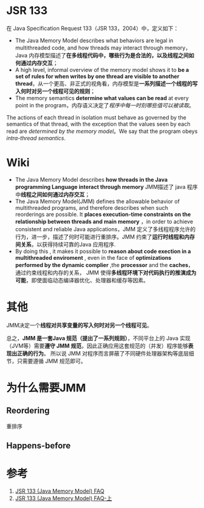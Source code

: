 
# JSR 133
在 Java Specification Request 133（JSR 133，2004）中，定义如下：
- The Java Memory Model describes what behaviors are legal in multithreaded code, and how threads may interact through memory，Java 内存模型描述了**在多线程代码中，哪些行为是合法的，以及线程之间如何通过内存交互**；
- A high level, informal overview of the memory model shows it to **be a set of rules for when writes by one thread are visible to another thread**，从一个更高、非正式的视角看，内存模型是**一系列描述一个线程的写入何时对另一个线程可见的规则**；
- The memory semantics **determine what values can be read** at every point in the program，内存语义决定了*程序中每一时刻哪些值可以被读取*。

The actions of each thread in isolation must behave as governed by the semantics of that thread, with the exception that the values seen by each read are *determined by the memory model*。We say that the program obeys *intra-thread semantics*.

# Wiki
- The Java Memory Model describes **how threads in the Java programming Language interact through memory** JMM描述了 java 程序中**线程之间如何通过内存交互**；
- The Java Memory Model(JMM) defines the allowable behavior of multithreaded programs, and therefore describes when such reorderings are possible. It **places execution-time constraints on the relationship between threads and main memory** ，in order to achieve consistent and reliable Java applications，JMM 定义了多线程程序允许的行为，进一步，描述了何时可能进行重排序。JMM 约束了**运行时线程和内存间关系**，以获得持续可靠的Java 应用程序. 
- By doing this , it makes it possible to **reason about  code exection in a multithreaded enviroment** , even in the face of **optimizations performed by the dynamic complier** ,the **processor** and the **caches**，通过约束线程和内存的关系， JMM 使得**多线程环境下对代码执行的推演成为可能**，即使面临动态编译器优化、处理器和缓存等因素。

# 其他
JMM决定一个**线程对共享变量的写入何时对另一个线程可见**。

总之，**JMM 是一套Java 规范（提出了一系列规则）**，不同平台上的 Java 实现（JVM等）需要**遵守 JMM 规范**，因此正确应用这套规范的（并发）程序能够**表现出正确的行为**。
所以说 JMM 对程序而言屏蔽了不同硬件处理器架构等底层细节，只需要遵循 JMM 规范即可。

# 为什么需要JMM
## Reordering
重排序

## Happens-before


# 参考
1. [JSR 133 (Java Memory Model) FAQ](https://blog.csdn.net/lemon89/article/details/73695204)
2. [JSR 133 (Java Memory Model) FAQ-上](https://blog.csdn.net/u012005313/article/details/81226956)